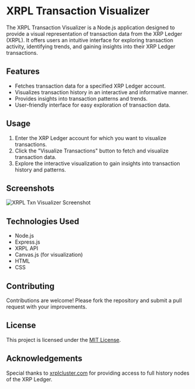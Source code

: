 # XRPL Transaction Visualizer

The XRPL Transaction Visualizer is a Node.js application designed to provide a visual representation of transaction data from the XRP Ledger (XRPL). It offers users an intuitive interface for exploring transaction activity, identifying trends, and gaining insights into their XRP Ledger transactions.

## Features

- Fetches transaction data for a specified XRP Ledger account.
- Visualizes transaction history in an interactive and informative manner.
- Provides insights into transaction patterns and trends.
- User-friendly interface for easy exploration of transaction data.

## Usage

1. Enter the XRP Ledger account for which you want to visualize transactions.
2. Click the "Visualize Transactions" button to fetch and visualize transaction data.
3. Explore the interactive visualization to gain insights into transaction history and patterns.

## Screenshots

![XRPL Txn Visualizer Screenshot]()

## Technologies Used

- Node.js
- Express.js
- XRPL API 
- Canvas.js (for visualization)
- HTML
- CSS

## Contributing

Contributions are welcome! Please fork the repository and submit a pull request with your improvements.

## License

This project is licensed under the [MIT License](LICENSE).

## Acknowledgements

Special thanks to [xrplcluster.com](https://xrplcluster.com) for providing access to full history nodes of the XRP Ledger.

